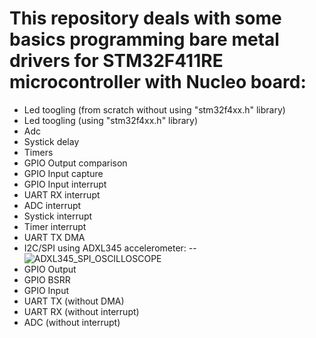 # This repository deals with some basics programming bare metal drivers for STM32F411RE microcontroller with Nucleo board:

- Led toogling (from scratch without using "stm32f4xx.h" library)
- Led toogling (using "stm32f4xx.h" library)
- Adc
- Systick delay
- Timers
- GPIO Output comparison
- GPIO Input capture
- GPIO Input interrupt
- UART RX interrupt
- ADC interrupt
- Systick interrupt
- Timer interrupt
- UART TX DMA
- I2C/SPI using ADXL345 accelerometer:
-- ![ADXL345_SPI_OSCILLOSCOPE](https://github.com/antho-craft/STM32_Drivers/assets/135449018/2c3e7553-f36c-4dd4-91a5-c5cb89c13a3e)
- GPIO Output
- GPIO BSRR
- GPIO Input
- UART TX (without DMA)
- UART RX (without interrupt)
- ADC (without interrupt)

